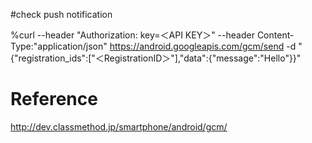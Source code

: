 #check push notification

%curl --header "Authorization: key=＜API KEY＞" --header Content-Type:"application/json" https://android.googleapis.com/gcm/send -d "{\"registration_ids\":[\"＜RegistrationID＞\"],\"data\":{\"message\":\"Hello\"}}"

# Reference

http://dev.classmethod.jp/smartphone/android/gcm/